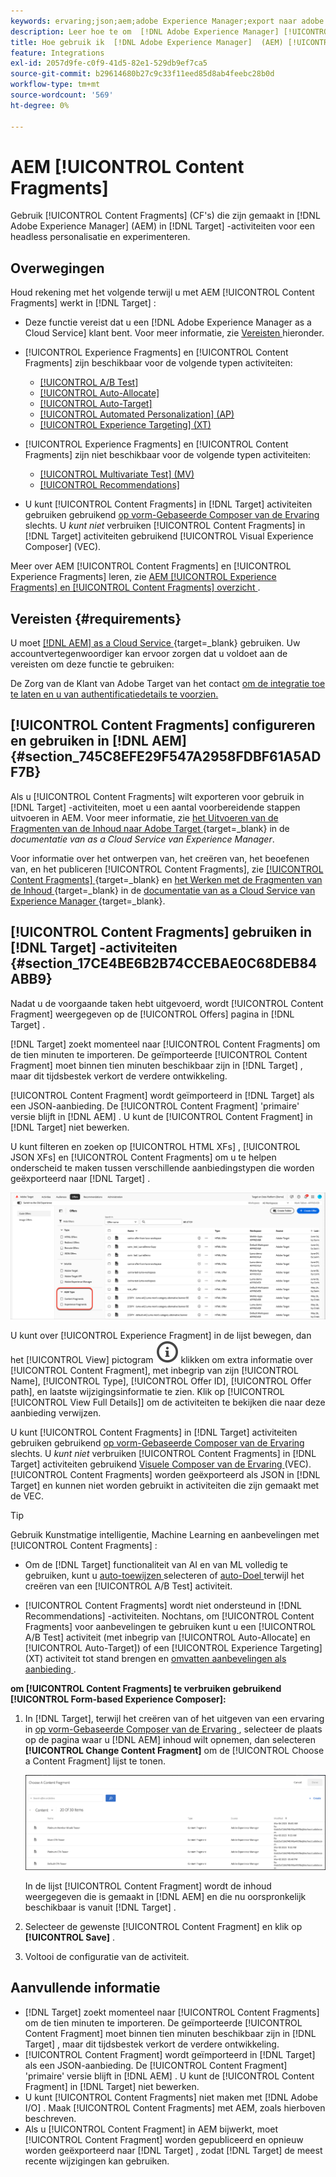 ```yaml
---
keywords: ervaring;json;aem;adobe Experience Manager;export naar adobe target;content fragments;fragments;CF;cf;headless;personalisatie;experimentation
description: Leer hoe te om  [!DNL Adobe Experience Manager] [!UICONTROL Content Fragments] in  [!DNL Adobe Target]  activiteiten te gebruiken.
title: Hoe gebruik ik  [!DNL Adobe Experience Manager]  (AEM) [!UICONTROL Content Fragments]?
feature: Integrations
exl-id: 2057d9fe-c0f9-41d5-82e1-529db9ef7ca5
source-git-commit: b29614680b27c9c33f11eed85d8ab4feebc28b0d
workflow-type: tm+mt
source-wordcount: '569'
ht-degree: 0%

---
```


# AEM [!UICONTROL Content Fragments]

Gebruik [!UICONTROL Content Fragments] (CF&#39;s) die zijn gemaakt in [!DNL Adobe Experience Manager] (AEM) in [!DNL Target] -activiteiten voor een headless personalisatie en experimenteren.

## Overwegingen

Houd rekening met het volgende terwijl u met AEM [!UICONTROL Content Fragments] werkt in [!DNL Target] :

* Deze functie vereist dat u een [!DNL Adobe Experience Manager as a Cloud Service] klant bent. Voor meer informatie, zie [ Vereisten ](#section_AE6F0971E1574B3AA324003599B96E5A) hieronder.
* [!UICONTROL Experience Fragments] en [!UICONTROL Content Fragments] zijn beschikbaar voor de volgende typen activiteiten:

   * [[!UICONTROL A/B Test]](/help/main/c-activities/t-test-ab/test-ab.md)
   * [[!UICONTROL Auto-Allocate]](/help/main/c-activities/automated-traffic-allocation/automated-traffic-allocation.md)
   * [[!UICONTROL Auto-Target]](/help/main/c-activities/auto-target/auto-target-to-optimize.md)
   * [[!UICONTROL Automated Personalization] (AP)](/help/main/c-activities/t-automated-personalization/automated-personalization.md)
   * [[!UICONTROL Experience Targeting] (XT)](/help/main/c-activities/t-experience-target/experience-target.md)

* [!UICONTROL Experience Fragments] en [!UICONTROL Content Fragments] zijn niet beschikbaar voor de volgende typen activiteiten:

   * [[!UICONTROL Multivariate Test] (MV)](/help/main/c-activities/c-multivariate-testing/multivariate-testing.md)
   * [[!UICONTROL Recommendations]](/help/main/c-recommendations/recommendations.md)

* U kunt [!UICONTROL Content Fragments] in [!DNL Target] activiteiten gebruiken gebruikend [ op vorm-Gebaseerde Composer van de Ervaring ](/help/main/c-experiences/form-experience-composer.md) slechts. U *kunt niet* verbruiken [!UICONTROL Content Fragments] in [!DNL Target] activiteiten gebruikend [!UICONTROL Visual Experience Composer] (VEC).

Meer over AEM [!UICONTROL Content Fragments] en [!UICONTROL Experience Fragments] leren, zie [ AEM [!UICONTROL Experience Fragments] en [!UICONTROL Content Fragments] overzicht ](/help/main/c-integrating-target-with-mac/aem/aem-experience-and-content-fragments.md).

## Vereisten {#requirements}

U moet [[!DNL AEM]  as a Cloud Service ](https://experienceleague.adobe.com/docs/experience-manager-cloud-service.html?lang=nl-NL){target=_blank} gebruiken. Uw accountvertegenwoordiger kan ervoor zorgen dat u voldoet aan de vereisten om deze functie te gebruiken:

De Zorg van de Klant van Adobe Target van het contact [ om de integratie toe te laten en u van authentificatiedetails te voorzien.](/help/main/cmp-resources-and-contact-information.md#reference_ACA3391A00EF467B87930A450050077C)

## [!UICONTROL Content Fragments] configureren en gebruiken in [!DNL AEM] {#section_745C8EFE29F547A2958FDBF61A5ADF7B}

Als u [!UICONTROL Content Fragments] wilt exporteren voor gebruik in [!DNL Target] -activiteiten, moet u een aantal voorbereidende stappen uitvoeren in AEM. Voor meer informatie, zie [ het Uitvoeren van de Fragmenten van de Inhoud naar Adobe Target ](https://experienceleague.adobe.com/docs/experience-manager-cloud-service/content/sites/integrations/content-fragments-target.html?lang=nl-NL){target=_blank} in de *documentatie van as a Cloud Service van Experience Manager*.

Voor informatie over het ontwerpen van, het creëren van, het beoefenen van, en het publiceren [!UICONTROL Content Fragments], zie [[!UICONTROL Content Fragments] ](https://experienceleague.adobe.com/docs/experience-manager-cloud-service/content/sites/authoring/fundamentals/content-fragments.html?lang=nl-NL){target=_blank} en [ het Werken met de Fragmenten van de Inhoud ](https://experienceleague.adobe.com/docs/experience-manager-cloud-service/content/sites/administering/content-fragments/content-fragments.html?lang=nl-NL){target=_blank} in de [ documentatie van as a Cloud Service van Experience Manager ](https://experienceleague.adobe.com/docs/experience-manager-cloud-service/content/home.html?lang=nl-NL){target=_blank}.

## [!UICONTROL Content Fragments] gebruiken in [!DNL Target] -activiteiten {#section_17CE4BE6B2B74CCEBAE0C68DEB84ABB9}

Nadat u de voorgaande taken hebt uitgevoerd, wordt [!UICONTROL Content Fragment] weergegeven op de [!UICONTROL Offers] pagina in [!DNL Target] .

[!DNL Target] zoekt momenteel naar [!UICONTROL Content Fragments] om de tien minuten te importeren. De geïmporteerde [!UICONTROL Content Fragment] moet binnen tien minuten beschikbaar zijn in [!DNL Target] , maar dit tijdsbestek verkort de verdere ontwikkeling.

[!UICONTROL Content Fragment] wordt geïmporteerd in [!DNL Target] als een JSON-aanbieding. De [!UICONTROL Content Fragment] &#39;primaire&#39; versie blijft in [!DNL AEM] . U kunt de [!UICONTROL Content Fragment] in [!DNL Target] niet bewerken.

U kunt filteren en zoeken op [!UICONTROL HTML XFs] , [!UICONTROL JSON XFs] en [!UICONTROL Content Fragments] om u te helpen onderscheid te maken tussen verschillende aanbiedingstypen die worden geëxporteerd naar [!DNL Target] .

![ Filter door de types van Fragment van de Inhoud: HTML of JSON in het Doel UI ](/help/main/c-integrating-target-with-mac/aem/assets/fragment-types.png)

U kunt over [!UICONTROL Experience Fragment] in de lijst bewegen, dan het [!UICONTROL View] pictogram ![ pictogram van Info ](/help/main/assets/icons/InfoOutline.svg) klikken om extra informatie over [!UICONTROL Content Fragment], met inbegrip van zijn [!UICONTROL Name], [!UICONTROL Type], [!UICONTROL Offer ID], [!UICONTROL Offer path], en laatste wijzigingsinformatie te zien. Klik op [!UICONTROL [!UICONTROL View Full Details]] om de activiteiten te bekijken die naar deze aanbieding verwijzen.

U kunt [!UICONTROL Content Fragments] in [!DNL Target] activiteiten gebruiken gebruikend [ op vorm-Gebaseerde Composer van de Ervaring ](/help/main/c-experiences/form-experience-composer.md) slechts. U *kunt niet* verbruiken [!UICONTROL Content Fragments] in [!DNL Target] activiteiten gebruikend [ Visuele Composer van de Ervaring ](/help/main/c-experiences/c-visual-experience-composer/visual-experience-composer.md) (VEC). [!UICONTROL Content Fragments] worden geëxporteerd als JSON in [!DNL Target] en kunnen niet worden gebruikt in activiteiten die zijn gemaakt met de VEC.

>[!TIP]
>
>Gebruik Kunstmatige intelligentie, Machine Learning en aanbevelingen met [!UICONTROL Content Fragments] :
>
>* Om de [!DNL Target] functionaliteit van AI en van ML volledig te gebruiken, kunt u [ auto-toewijzen ](/help/main/c-activities/automated-traffic-allocation/automated-traffic-allocation.md#concept_A1407678796B4C569E94CBA8A9F7F5D4) selecteren of [ auto-Doel ](/help/main/c-activities/auto-target/auto-target-to-optimize.md) terwijl het creëren van een [!UICONTROL A/B Test] activiteit.
>
>* [!UICONTROL Content Fragments] wordt niet ondersteund in [!DNL Recommendations] -activiteiten. Nochtans, om [!UICONTROL Content Fragments] voor aanbevelingen te gebruiken kunt u een [!UICONTROL A/B Test] activiteit (met inbegrip van [!UICONTROL Auto-Allocate] en [!UICONTROL Auto-Target]) of een [!UICONTROL Experience Targeting] (XT) activiteit tot stand brengen en [ omvatten aanbevelingen als aanbieding ](/help/main/c-recommendations/recommendations-as-an-offer.md).

**om [!UICONTROL Content Fragments] te verbruiken gebruikend [!UICONTROL Form-based Experience Composer]:**

1. In [!DNL Target], terwijl het creëren van of het uitgeven van een ervaring in [ op vorm-Gebaseerde Composer van de Ervaring ](/help/main/c-experiences/form-experience-composer.md#task_FAC842A6535045B68B4C1AD3E657E56E), selecteer de plaats op de pagina waar u [!DNL AEM] inhoud wilt opnemen, dan selecteren **[!UICONTROL Change Content Fragment]** om de [!UICONTROL Choose a Content Fragment] lijst te tonen.

   ![ content_fragment_list beeld ](/help/main/c-integrating-target-with-mac/aem/assets/choose-content-fragment.png)

   In de lijst [!UICONTROL Content Fragment] wordt de inhoud weergegeven die is gemaakt in [!DNL AEM] en die nu oorspronkelijk beschikbaar is vanuit [!DNL Target] .

1. Selecteer de gewenste [!UICONTROL Content Fragment] en klik op **[!UICONTROL Save]** .
1. Voltooi de configuratie van de activiteit.

## Aanvullende informatie

* [!DNL Target] zoekt momenteel naar [!UICONTROL Content Fragments] om de tien minuten te importeren. De geïmporteerde [!UICONTROL Content Fragment] moet binnen tien minuten beschikbaar zijn in [!DNL Target] , maar dit tijdsbestek verkort de verdere ontwikkeling.
* [!UICONTROL Content Fragment] wordt geïmporteerd in [!DNL Target] als een JSON-aanbieding. De [!UICONTROL Content Fragment] &#39;primaire&#39; versie blijft in [!DNL AEM] . U kunt de [!UICONTROL Content Fragment] in [!DNL Target] niet bewerken.
* U kunt [!UICONTROL Content Fragments] niet maken met [!DNL Adobe I/O] . Maak [!UICONTROL Content Fragments] met AEM, zoals hierboven beschreven.
* Als u [!UICONTROL Content Fragment] in AEM bijwerkt, moet [!UICONTROL Content Fragment] worden gepubliceerd en opnieuw worden geëxporteerd naar [!DNL Target] , zodat [!DNL Target] de meest recente wijzigingen kan gebruiken.
